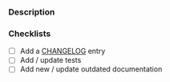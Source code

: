 <!-- Thank you for contributing to Pyodide! All improvements are welcome,
     so don't be afraid to make a PR. -->

<!-- [IMPORTANT] Note on CI failures:
     Currently, we are having issues with selenium-based tests.
     Don't panic if the CI fails on your PR because of timeouts.
     It's probably not your fault. We will investigate :) -->

### Description

<!-- Please explain what your PR is about:
     - reasoning for the change
     - some details of updated code
     - any noteworthy choices to be aware of
	Please refer to any related issues by #<issue_id> -->

### Checklists

<!-- Note on checklists:
     If you think some of these steps are not necessary for your PR,
     just remove those checkboxes, or mark them as checked. Otherwise,
     if some checkboxes are left unmarked, we might assume that your PR
     is not ready to be merged and we might keep you waiting -->

- [ ] Add a [CHANGELOG](https://github.com/pyodide/pyodide/blob/main/docs/project/changelog.md) entry
- [ ] Add / update tests
- [ ] Add new / update outdated documentation
